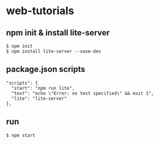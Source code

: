 # web-tutorials

## npm init & install lite-server
```
$ npm init
$ npm install lite-server --save-dev
```

## package.json scripts
```
"scripts": {
  "start": "npm run lite",
  "test": "echo \"Error: no test specified\" && exit 1",
  "lite": "lite-server"
},
```

## run
```
$ npm start
```


